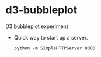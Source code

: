 d3-bubbleplot
=============

D3 bubbleplot experiment

* Quick way to start up a server.

	```
	python -m SimpleHTTPServer 8000
	```